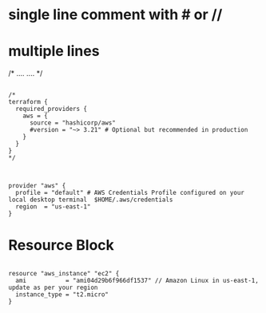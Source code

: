 # single line comment with # or //
# multiple lines 
/*
....
....
*/


```

/*
terraform {
  required_providers {
    aws = {
      source = "hashicorp/aws"
      #version = "~> 3.21" # Optional but recommended in production
    }
  }
}
*/


```

```

provider "aws" {
  profile = "default" # AWS Credentials Profile configured on your local desktop terminal  $HOME/.aws/credentials
  region  = "us-east-1"
}

```


# Resource Block

```

resource "aws_instance" "ec2" {
  ami           = "ami04d29b6f966df1537" // Amazon Linux in us-east-1, update as per your region
  instance_type = "t2.micro"
}

```


